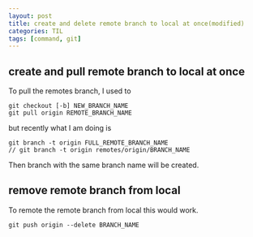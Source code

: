 ```yaml
---
layout: post
title: create and delete remote branch to local at once(modified)
categories: TIL
tags: [command, git]
---
```


## create and pull remote branch to local at once
To pull the remotes branch, I used to 
```
git checkout [-b] NEW_BRANCH_NAME
git pull origin REMOTE_BRANCH_NAME
```
but recently what I am doing is
```
git branch -t origin FULL_REMOTE_BRANCH_NAME
// git branch -t origin remotes/origin/BRANCH_NAME
```
Then branch with the same branch name will be created.

## remove remote branch from local
To remote the remote branch from local this would work.
```
git push origin --delete BRANCH_NAME
```
